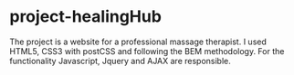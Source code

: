 # project-healingHub
The project is a website for a professional massage therapist.
I used HTML5, CSS3 with postCSS and following the BEM methodology.
For the functionality Javascript, Jquery and AJAX are responsible.
